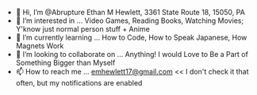 - 👋 Hi, I’m @Abrupture
  Ethan M Hewlett, 3361 State Route 18, 15050, PA
- 👀 I’m interested in ...
  Video Games, Reading Books, Watching Movies; Y'know just normal person stuff + Anime
- 🌱 I’m currently learning ...
  How to Code, How to Speak Japanese, How Magnets Work
- 💞️ I’m looking to collaborate on ...
  Anything! I would Love to Be a Part of Something Bigger than Myself
- 📫 How to reach me ...
  emhewlett17@gmail.com << I don't check it that often, but my notifications are enabled

<!---
Abrupture/Abrupture is a ✨ special ✨ repository because its `README.md` (this file) appears on your GitHub profile.
You can click the Preview link to take a look at your changes.
--->
